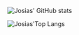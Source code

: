 ![Josias' GitHub stats](https://github-readme-stats.vercel.app/api?username=josias-r&show_icons=true&theme=radical&count_private=true)

![Josias'Top Langs](https://github-readme-stats.vercel.app/api/top-langs/?username=josias-r&hide=html)
